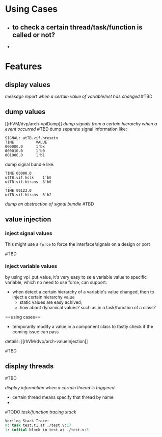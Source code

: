 # Using Cases

- to check a certain thread/task/function is called or not?
	- 
- 


# Features

## display values
*message report when a certain value of variable/net has changed*
#TBD 

## dump values
[[rhVM/dvp/arch-vpiDump]]
*dump signals from a certain hierarchy when a event occurred*
#TBD 
dump separate signal information like:
```
SIGNAL: utTB.vif.hresetn
TIME          VALUE
000000.0      1'bx
000010.0      1'b0
001000.0      1'b1
```
dump signal bundle like:
```
TIME 00000.0
utTB.vif.hclk    1'b0
utTB.vif.htrans  3'h0
...
TIME 00123.0
utTB.vif.htrans  3'h2
```

*dump an abstraction of signal bundle*
#TBD 

## value injection
### inject signal values
This might use a `force` to force the interface/signals on a design or port

#TBD 


### inject variable values
by using vpi_put_value, it's very easy to se a variable value to specific variable, which no need to use force, can support:
- when detect a certain hierarchy of a variable's value changed, then to inject a certain hierarchy value
	- static values are easy achived;
	- how about dynamical values? such as in a task/function of a class?

==using cases==
- temporarily modify a value in a component class to fastly check if the coming issue can pass



details: [[rhVM/dvp/arch-valueInjection]]


#TBD 


## display threads
#TBD 

*display information when a certain thread is triggered*
- certain thread means specify that thread by name
- 


#TODO *task/function tracing stack*
```systemverilog
Verilog Stack Trace:
0: task test.t1 at ./test.v:17
1: initial block in test at ./test.v:3
```
